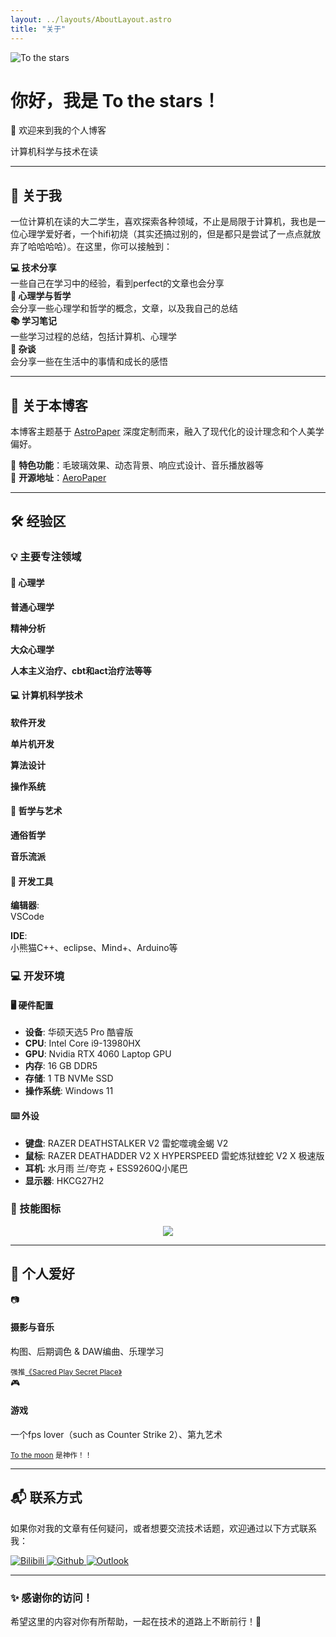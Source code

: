 ```yaml
---
layout: ../layouts/AboutLayout.astro
title: "关于"
---
```


<div class="text-center mb-12 bg-gradient-to-br from-red-100/50 to-teal-100/50 p-8 rounded-2xl border border-white/20 shadow-md hover:shadow-xl transition-all duration-300">
    <img src="/assets/profile_picture.jpg" alt="To the stars" class="w-30 h-30 rounded-full object-cover border-3 border-accent shadow-md hover:shadow-lg mb-6 mx-auto transition-all duration-300 hover:scale-105">
    <h1 class="text-3xl mb-2 bg-gradient-to-r from-highlight-text to-secondary-highlight bg-clip-text text-transparent font-bold">你好，我是 To the stars！</h1>
    <p class="text-xl text-foreground/80 mb-4">👋 欢迎来到我的个人博客</p>
    <div class="inline-block bg-accent/75 text-white px-6 py-2 rounded-full font-medium shadow-md hover:shadow-lg transition-all duration-300 hover:-translate-y-1">
        计算机科学与技术在读
    </div>
</div>

---

## 🌟 关于我

<div class="bg-white-200/75 shadow-md hover:shadow-lg backdrop-blur-sm p-6 rounded-xl border border-white/10 my-6 transition-all duration-300">

一位计算机在读的大二学生，喜欢探索各种领域，不止是局限于计算机，我也是一位心理学爱好者，一个hifi初烧（其实还搞过别的，但是都只是尝试了一点点就放弃了哈哈哈哈）。在这里，你可以接触到：

<div class="grid grid-cols-1 md:grid-cols-2 lg:grid-cols-4 gap-4 mt-6">
    <div class="p-4 bg-gradient-to-br from-red-100/50 to-red-200/50 rounded-lg border-l-4 border-red-400/75 hover:scale-105 hover:shadow-lg transition-all duration-300">
        <strong class="text-red-600">💻 技术分享</strong><br>
        一些自己在学习中的经验，看到perfect的文章也会分享
    </div>
    <div class="p-4 bg-gradient-to-br from-teal-100/50 to-teal-200/50  rounded-lg border-l-4 border-teal-400/75 hover:scale-105 hover:shadow-lg transition-all duration-300">
        <strong class="text-teal-600">🚀 心理学与哲学</strong><br>
        会分享一些心理学和哲学的概念，文章，以及我自己的总结
    </div>
    <div class="p-4 bg-gradient-to-br from-orange-100/50 to-orange-200/50 rounded-lg border-l-4 border-orange-400/75 hover:scale-105 hover:shadow-lg transition-all duration-300">
        <strong class="text-orange-600">📚 学习笔记</strong><br>
        一些学习过程的总结，包括计算机、心理学
    </div>
    <div class="p-4 bg-gradient-to-br from-purple-100/50 to-purple-200/50 rounded-lg border-l-4 border-purple-400/75 hover:scale-105 hover:shadow-lg transition-all duration-300">
        <strong class="text-purple-600">🌱 杂谈</strong><br>
        会分享一些在生活中的事情和成长的感悟
    </div>
</div>

</div>

---

## 🎨 关于本博客

<div class="bg-gradient-to-br from-indigo-100/50 to-purple-100/50 p-6 rounded-xl border border-indigo-200/20 my-6 shadow-md hover:shadow-lg transition-all duration-300">

本博客主题基于 [AstroPaper](https://github.com/satnaing/astro-paper) 深度定制而来，融入了现代化的设计理念和个人美学偏好。

🎯 **特色功能**：毛玻璃效果、动态背景、响应式设计、音乐播放器等  
🔗 **开源地址**：[AeroPaper](http://github.com/hazuki-keatsu/aero-paper)

</div>

---

## 🛠️ 经验区

<div class="my-8">

### 💡 主要专注领域

<div class="grid grid-cols-1 sm:grid-cols-2 xl:grid-cols-4 gap-6 my-6">
    <div class="bg-gradient-to-br from-green-100/50 to-green-200/50 p-6 rounded-2xl border border-green-200/20 transition-all duration-300 hover:scale-105 hover:shadow-lg shadow-md">
        <h4 class="text-green-500 mb-4 flex items-center font-semibold">
            🧠 心理学
        </h4>
        <p><strong>普通心理学</strong>
        <p><strong>精神分析</strong>
        <p><strong>大众心理学</strong>
        <p><strong>人本主义治疗、cbt和act治疗法等等</strong>
    </div>
    <div class="bg-gradient-to-br from-blue-100/50 to-blue-200/50 p-6 rounded-2xl border border-blue-200/20 transition-all duration-300 hover:scale-105 hover:shadow-lg shadow-md">
        <h4 class="text-blue-500 mb-4 flex items-center font-semibold">
            💻 计算机科学技术
        </h4>
        <p><strong>软件开发</strong>
        <p><strong>单片机开发</strong>
        <p><strong>算法设计</strong>
        <p><strong>操作系统</strong>
    </div>
    <div class="bg-gradient-to-br from-yellow-100/50 to-yellow-200/50 p-6 rounded-2xl border border-yellow-200/20 transition-all duration-300 hover:scale-105 hover:shadow-lg shadow-md">
        <h4 class="text-yellow-500 mb-4 flex items-center font-semibold">
            📖 哲学与艺术
        </h4>
        <p><strong>通俗哲学</strong>
        <p><strong>音乐流派</strong>
    </div>
    <div class="bg-gradient-to-br from-purple-100/50 to-purple-200/50 p-6 rounded-2xl border border-purple-200/20 transition-all duration-300 hover:scale-105 hover:shadow-lg shadow-md">
        <h4 class="text-purple-500 mb-4 flex items-center font-semibold">
            🔧 开发工具
        </h4>
        <p><strong>编辑器</strong>: <br>VSCode</p>
        <p><strong>IDE</strong>: <br>小熊猫C++、eclipse、Mind+、Arduino等</p>
    </div>
</div>

### 💻 开发环境

<div class="bg-black/5 p-6 rounded-xl my-6 border border-white/10 shadow-md hover:shadow-lg transition-shadow duration-300">
    <div class="grid grid-cols-1 lg:grid-cols-2 gap-6">
        <div>
            <h4 class="text-accent mb-4 font-semibold">🖥️ 硬件配置</h4>
            <ul class="list-none p-0 space-y-1">
                <li class="py-1 border-b border-white/25">
                    <strong>设备</strong>: 华硕天选5 Pro 酷睿版
                </li>
                <li class="py-1 border-b border-white/25">
                    <strong>CPU</strong>: Intel Core i9-13980HX
                </li>
                <li class="py-1 border-b border-white/25">
                    <strong>GPU</strong>: Nvidia RTX 4060 Laptop GPU
                </li>
                <li class="py-1 border-b border-white/25">
                    <strong>内存</strong>: 16 GB DDR5
                </li>
                <li class="py-1 border-b border-white/25">
                    <strong>存储</strong>: 1 TB NVMe SSD
                </li>
                <li class="py-1 border-b border-white/25">
                    <strong>操作系统</strong>: Windows 11
                </li>
            </ul>
        </div>
        <div>
            <h4 class="text-highlight-text mb-4 font-semibold">⌨️ 外设</h4>
            <ul class="list-none p-0 space-y-1">
                <li class="py-1 border-b border-white/25">
                    <strong>键盘</strong>: RAZER DEATHSTALKER V2 雷蛇噬魂金蝎 V2
                </li>
                <li class="py-1 border-b border-white/25">
                    <strong>鼠标</strong>: RAZER DEATHADDER V2 X HYPERSPEED 雷蛇炼狱蝰蛇 V2 X 极速版
                </li>
                <li class="py-1 border-b border-white/25">
                    <strong>耳机</strong>: 水月雨 兰/夸克 + ESS9260Q小尾巴
                </li>
                <li class="py-1 border-b border-white/25">
                    <strong>显示器</strong>: HKCG27H2
                </li>
            </ul>
        </div>
    </div>
</div>

### 🔨 技能图标

<!-- <div class="text-center">
    <a href="https://skillicons.dev" class="inline-block">
        <img class="hover:scale-105 transition-transform duration-300" src="/assets/skill_icons.svg" alt="My Skills">
    </a>
</div> -->

<p align="center">
  <a href="https://skillicons.dev">
    <img src="https://skillicons.dev/icons?i=ableton,arduino,au,c,cpp,css,cloudflare,github,html,java,js,linux,ps" />
  </a>
</p>

</div>

---

## 🎵 个人爱好

<div class="grid grid-cols-1 md:grid-cols-2 gap-6 my-8">
    <div class="bg-gradient-to-br from-red-100/25 to-red-200/25 p-6 rounded-2xl border border-red-200/20 text-center shadow-md hover:shadow-lg transition-shadow duration-300">
        <div class="text-4xl mb-4">📷</div>
        <h4 class="text-red-500 mb-2 font-semibold">摄影与音乐</h4>
        <p class="m-0 opacity-80">构图、后期调色 & DAW编曲、乐理学习</p>
        <small class="text-red-500 font-medium">强推<a href="https://music.163.com/#/song?id=26093064" class="text-inherit underline-dashed hover:text-accent transition-colors duration-300">《Sacred Play Secret Place》</a> </small>
    </div>
    <div class="bg-gradient-to-br from-pink-100/25 to-pink-200/25 p-6 rounded-2xl border border-pink-200/20 text-center shadow-md hover:shadow-lg transition-shadow duration-300">
        <div class="text-4xl mb-4">🎮</div>
        <h4 class="text-pink-600 mb-2 font-semibold">游戏</h4>
        <p class="m-0 opacity-80">一个fps lover（such as Counter Strike 2）、第九艺术</p>
        <small class="text-pink-600 font-medium"><a href="https://store.steampowered.com/app/206440/To_the_Moon/?l=schinese" class="text-inherit underline-dashed hover:text-accent transition-colors duration-300">To the moon</a> 是神作！！</small>
    </div>
</div>

---

## 📬 联系方式

<div class="bg-gradient-to-br from-indigo-100/5 to-indigo-200/25 p-8 rounded-2xl border border-indigo-200/20 text-center my-8 shadow-md hover:shadow-lg transition-shadow duration-300">

如果你对我的文章有任何疑问，或者想要交流技术话题，欢迎通过以下方式联系我：

<div class="flex justify-center gap-4 mt-6 flex-wrap">
    <a href="https://space.bilibili.com/289913127" class="inline-block transition-transform duration-300 hover:scale-105">
        <img src="https://img.shields.io/badge/dynamic/json?style=flat-square&label=Bilibili+Follows&labelColor=FE7398&color=282C34&query=$.data.follower&url=https://api.bilibili.com/x/relation/stat?vmid=289913127&longCache=true&logo=bilibili&logoColor=white" alt="Bilibili" class="rounded-sm shadow-md hover:shadow-lg transition-shadow duration-300 my-2">
    </a>
    <a href="https://github.com/09Nick3" class="inline-block transition-transform duration-300 hover:scale-105">
        <img src="https://img.shields.io/badge/dynamic/json?style=flat-square&label=GitHub+Followers&suffix=%20&query=%24.data.totalSubs&url=https%3A%2F%2Fapi.spencerwoo.com%2Fsubstats%2F%3Fsource%3Dgithub%26queryKey%3D09Nick3&labelColor=282c34&color=353940&logo=github&longCache=true" alt="Github" class="rounded-sm shadow-md hover:shadow-lg transition-shadow duration-300 my-2">
    </a>
    <a href="mailto:tothestars0703@icloud.com" class="inline-block transition-transform duration-300 hover:scale-105">
        <img src="https://img.shields.io/badge/Outlook-Mail_to_Me-0F6CBD?style=flat-square&logo=gmail&logoColor=FFFFFF&logoSize=auto" alt="Outlook" class="rounded-sm shadow-md hover:shadow-lg transition-shadow duration-300 my-2">
    </a>
</div>

</div>

---

<div class="text-center p-8 bg-gradient-to-br from-red-100/5 to-teal-100/5 rounded-2xl border border-white/10 my-8">
    <h3 class="bg-gradient-to-r from-highlight-text to-secondary-highlight bg-clip-text text-transparent mb-4 font-bold text-xl">✨ 感谢你的访问！</h3>
    <p class="opacity-80 m-0">希望这里的内容对你有所帮助，一起在技术的道路上不断前行！🚀</p>
</div>
